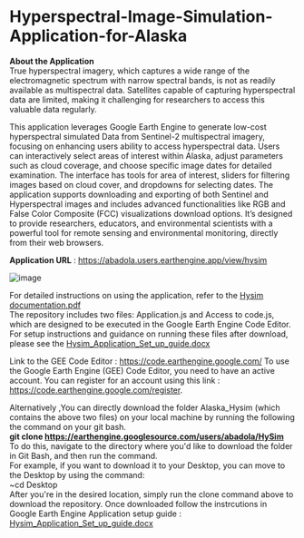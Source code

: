 # Hyperspectral-Image-Simulation-Application-for-Alaska
__About the Application__   
True hyperspectral imagery, which captures a wide range of the electromagnetic spectrum with narrow spectral bands, is not as readily available as multispectral data. Satellites capable of capturing hyperspectral data are limited, making it challenging for researchers to access this valuable data regularly.

This application leverages Google Earth Engine to generate low-cost hyperspectral simulated Data from Sentinel-2 multispectral imagery, focusing on enhancing users ability to access hyperspectral data. Users can interactively select areas of interest within Alaska, adjust parameters such as cloud coverage, and choose specific image dates for detailed examination. The interface has tools for area of interest, sliders for filtering images based on cloud cover, and dropdowns for selecting dates. The application supports downloading and exporting of both Sentinel and Hyperspectral images and includes advanced functionalities like RGB and False Color Composite (FCC) visualizations download options. It’s designed to provide researchers, educators, and environmental scientists with a powerful tool for remote sensing and environmental monitoring, directly from their web browsers.

__Application URL__ : https://abadola.users.earthengine.app/view/hysim  

![image](https://github.com/user-attachments/assets/23516356-d1d9-4909-b67d-78577a4807ac)

For detailed instructions on using the application, refer to the [Hysim documentation.pdf](https://github.com/user-attachments/files/17289974/Hysim.documentation.pdf)    
The repository includes two files: Application.js and Access to code.js, which are designed to be executed in the Google Earth Engine Code Editor.
For setup instructions and guidance on running these files after download, please see the [Hysim_Application_Set_up_guide.docx](https://github.com/user-attachments/files/17422815/Hysim_Application_Set_up_guide.docx)

Link to the GEE Code Editor : https://code.earthengine.google.com/
To use the Google Earth Engine (GEE) Code Editor, you need to have an active account. You can register for an account using this link : https://code.earthengine.google.com/register.

Alternatively ,You can directly download the folder Alaska_Hysim (which contains the above two files) on your local machine by running the following the command on your git bash.    
__git clone https://earthengine.googlesource.com/users/abadola/HySim__  
To do this, navigate to the directory where you'd like to download the folder in Git Bash, and then run the command.  
For example, if you want to download it to your Desktop, you can move to the Desktop by using the command:  
~cd Desktop  
After you're in the desired location, simply run the clone command above to download the repository.
Once downloaded follow the instrcutions in Google Earth Engine Application setup guide : [Hysim_Application_Set_up_guide.docx](https://github.com/user-attachments/files/17422816/Hysim_Application_Set_up_guide.docx)
